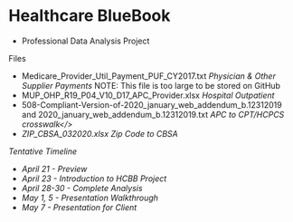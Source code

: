 # Healthcare BlueBook
- Professional Data Analysis Project 

Files
- Medicare_Provider_Util_Payment_PUF_CY2017.txt
   <i>Physician & Other Supplier Payments</i>
   NOTE: This file is too large to be stored on GitHub
- MUP_OHP_R19_P04_V10_D17_APC_Provider.xlsx
   <i>Hospital Outpatient</i>
- 508-Compliant-Version-of-2020_january_web_addendum_b.12312019 and 2020_january_web_addendum_b.12312019.txt
     <i>APC to CPT/HCPCS crosswalk</>   
- ZIP_CBSA_032020.xlsx
    Zip Code to CBSA


Tentative Timeline
- April 21 - Preview
- April 23 - Introduction to HCBB Project
- April 28-30 - Complete Analysis
- May 1, 5 - Presentation Walkthrough
- May 7 - Presentation for Client
